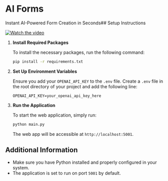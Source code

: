# AI Forms
Instant AI-Powered Form Creation in Seconds## Setup Instructions

[![Watch the video](https://img.youtube.com/vi/9mek_So_QJE/0.jpg)](https://youtu.be/watch?v=9mek_So_QJE)


1. **Install Required Packages**

   To install the necessary packages, run the following command:

   ```bash
   pip install -r requirements.txt
   ```

2. **Set Up Environment Variables**

   Ensure you add your `OPENAI_API_KEY` to the `.env` file. Create a `.env` file in the root directory of your project and add the following line:

   ```plaintext
   OPENAI_API_KEY=your_openai_api_key_here
   ```

3. **Run the Application**

   To start the web application, simply run:

   ```bash
   python main.py
   ```

   The web app will be accessible at `http://localhost:5001`.

## Additional Information

- Make sure you have Python installed and properly configured in your system.
- The application is set to run on port `5001` by default.
